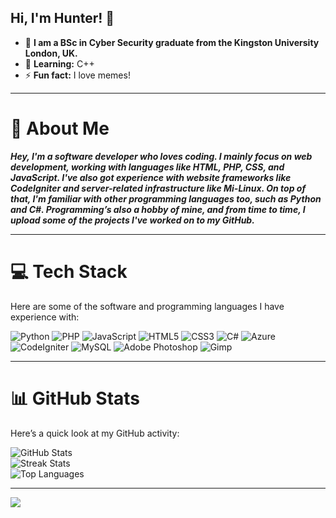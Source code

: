 ## Hi, I'm Hunter! 👋

- 🏫 **I am a BSc in Cyber Security graduate from the Kingston University London, UK.**
- 🌱 **Learning:** C++
- ⚡ **Fun fact:** I love memes!

---

# 🔎 About Me
***Hey, I'm a software developer who loves coding. I mainly focus on web development, working with languages like HTML, PHP, CSS, and JavaScript. I've also got experience with website frameworks like CodeIgniter and server-related infrastructure like Mi-Linux. 
On top of that, I'm familiar with other programming languages too, such as Python and C#. Programming’s also a hobby of mine, and from time to time, I upload some of the projects I've worked on to my GitHub.***

---

# 💻 Tech Stack
Here are some of the software and programming languages I have experience with:

![Python](https://img.shields.io/badge/python-3670A0?style=flat&logo=python&logoColor=ffdd54) 
![PHP](https://img.shields.io/badge/php-%23777BB4.svg?style=flat&logo=php&logoColor=white) 
![JavaScript](https://img.shields.io/badge/javascript-%23323330.svg?style=flat&logo=javascript&logoColor=%23F7DF1E) 
![HTML5](https://img.shields.io/badge/html5-%23E34F26.svg?style=flat&logo=html5&logoColor=white) 
![CSS3](https://img.shields.io/badge/css3-%231572B6.svg?style=flat&logo=css3&logoColor=white) 
![C#](https://img.shields.io/badge/c%23-%23239120.svg?style=flat&logo=csharp&logoColor=white) 
![Azure](https://img.shields.io/badge/azure-%230072C6.svg?style=flat&logo=microsoftazure&logoColor=white) 
![CodeIgniter](https://img.shields.io/badge/CodeIgniter-%23EF4223.svg?style=flat&logo=codeIgniter&logoColor=white) 
![MySQL](https://img.shields.io/badge/mysql-4479A1.svg?style=flat&logo=mysql&logoColor=white) 
![Adobe Photoshop](https://img.shields.io/badge/adobe%20photoshop-%2331A8FF.svg?style=flat&logo=adobe%20photoshop&logoColor=white) 
![Gimp](https://img.shields.io/badge/Gimp-657D8B?style=flat&logo=gimp&logoColor=FFFFFF)

---

# 📊 GitHub Stats
Here’s a quick look at my GitHub activity:

![GitHub Stats](https://github-readme-stats.vercel.app/api?username=YxngHunter&theme=swift&hide_border=false&include_all_commits=true&count_private=false)<br/>
![Streak Stats](https://nirzak-streak-stats.vercel.app/?user=YxngHunter&theme=swift&hide_border=false)<br/>
![Top Languages](https://github-readme-stats.vercel.app/api/top-langs/?username=YxngHunter&theme=swift&hide_border=false&include_all_commits=true&count_private=false&layout=compact)

---

[![](https://visitcount.itsvg.in/api?id=YxngHunter&icon=0&color=0)](https://visitcount.itsvg.in)
